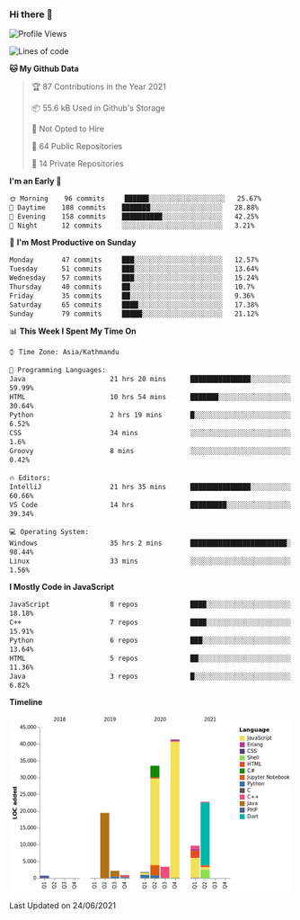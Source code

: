 ### Hi there 👋


<!--START_SECTION:waka-->
![Profile Views](http://img.shields.io/badge/Profile%20Views-1-blue)

![Lines of code](https://img.shields.io/badge/From%20Hello%20World%20I%27ve%20Written-136507%20lines%20of%20code-blue)

**🐱 My Github Data** 

> 🏆 87 Contributions in the Year 2021
 > 
> 📦 55.6 kB Used in Github's Storage 
 > 
> 🚫 Not Opted to Hire
 > 
> 📜 64 Public Repositories 
 > 
> 🔑 14 Private Repositories  
 > 
**I'm an Early 🐤** 

```text
🌞 Morning    96 commits     ██████░░░░░░░░░░░░░░░░░░░   25.67% 
🌆 Daytime    108 commits    ███████░░░░░░░░░░░░░░░░░░   28.88% 
🌃 Evening    158 commits    ██████████░░░░░░░░░░░░░░░   42.25% 
🌙 Night      12 commits     ░░░░░░░░░░░░░░░░░░░░░░░░░   3.21%

```
📅 **I'm Most Productive on Sunday** 

```text
Monday       47 commits     ███░░░░░░░░░░░░░░░░░░░░░░   12.57% 
Tuesday      51 commits     ███░░░░░░░░░░░░░░░░░░░░░░   13.64% 
Wednesday    57 commits     ███░░░░░░░░░░░░░░░░░░░░░░   15.24% 
Thursday     40 commits     ██░░░░░░░░░░░░░░░░░░░░░░░   10.7% 
Friday       35 commits     ██░░░░░░░░░░░░░░░░░░░░░░░   9.36% 
Saturday     65 commits     ████░░░░░░░░░░░░░░░░░░░░░   17.38% 
Sunday       79 commits     █████░░░░░░░░░░░░░░░░░░░░   21.12%

```


📊 **This Week I Spent My Time On** 

```text
⌚︎ Time Zone: Asia/Kathmandu

💬 Programming Languages: 
Java                     21 hrs 20 mins      ███████████████░░░░░░░░░░   59.99% 
HTML                     10 hrs 54 mins      ███████░░░░░░░░░░░░░░░░░░   30.64% 
Python                   2 hrs 19 mins       █░░░░░░░░░░░░░░░░░░░░░░░░   6.52% 
CSS                      34 mins             ░░░░░░░░░░░░░░░░░░░░░░░░░   1.6% 
Groovy                   8 mins              ░░░░░░░░░░░░░░░░░░░░░░░░░   0.42%

🔥 Editors: 
IntelliJ                 21 hrs 35 mins      ███████████████░░░░░░░░░░   60.66% 
VS Code                  14 hrs              █████████░░░░░░░░░░░░░░░░   39.34%

💻 Operating System: 
Windows                  35 hrs 2 mins       ████████████████████████░   98.44% 
Linux                    33 mins             ░░░░░░░░░░░░░░░░░░░░░░░░░   1.56%

```

**I Mostly Code in JavaScript** 

```text
JavaScript               8 repos             ████░░░░░░░░░░░░░░░░░░░░░   18.18% 
C++                      7 repos             ████░░░░░░░░░░░░░░░░░░░░░   15.91% 
Python                   6 repos             ███░░░░░░░░░░░░░░░░░░░░░░   13.64% 
HTML                     5 repos             ██░░░░░░░░░░░░░░░░░░░░░░░   11.36% 
Java                     3 repos             █░░░░░░░░░░░░░░░░░░░░░░░░   6.82%

```


**Timeline**

![Chart not found](https://raw.githubusercontent.com/voidash/voidash/main/charts/bar_graph.png) 


 Last Updated on 24/06/2021
<!--END_SECTION:waka-->


<!--
**voidash/voidash** is a ✨ _special_ ✨ repository because its `README.md` (this file) appears on your GitHub profile.

Here are some ideas to get you started:

- 🔭 I’m currently working on ...
- 🌱 I’m currently learning ...
- 👯 I’m looking to collaborate on ...
- 🤔 I’m looking for help with ...
- 💬 Ask me about ...
- 📫 How to reach me: ...
- 😄 Pronouns: ...
- ⚡ Fun fact: ...
-->
